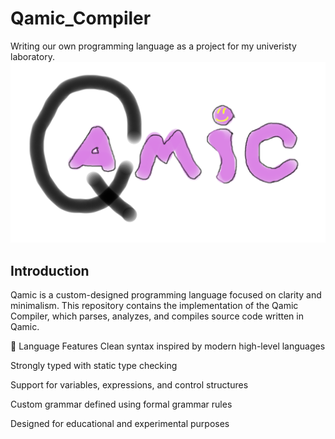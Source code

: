 # Qamic_Compiler
Writing our own programming language as a project for my univeristy laboratory.
![Qamic logo](resources/images/Qamic_logo.png) 

## Introduction
Qamic is a custom-designed programming language focused on clarity and minimalism. This repository contains the implementation of the Qamic Compiler, which parses, analyzes, and compiles source code written in Qamic.

🌟 Language Features
Clean syntax inspired by modern high-level languages

Strongly typed with static type checking

Support for variables, expressions, and control structures

Custom grammar defined using formal grammar rules

Designed for educational and experimental purposes
